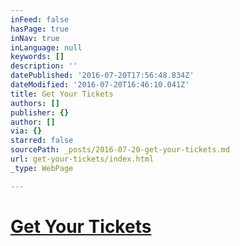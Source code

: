 ```yaml
---
inFeed: false
hasPage: true
inNav: true
inLanguage: null
keywords: []
description: ''
datePublished: '2016-07-20T17:56:48.834Z'
dateModified: '2016-07-20T16:46:10.041Z'
title: Get Your Tickets
authors: []
publisher: {}
author: []
via: {}
starred: false
sourcePath: _posts/2016-07-20-get-your-tickets.md
url: get-your-tickets/index.html
_type: WebPage

---
```

# [Get Your Tickets][0]

[0]: https://www.universe.com/events/tribe-conference-2016-tickets-franklin-HL2FYP